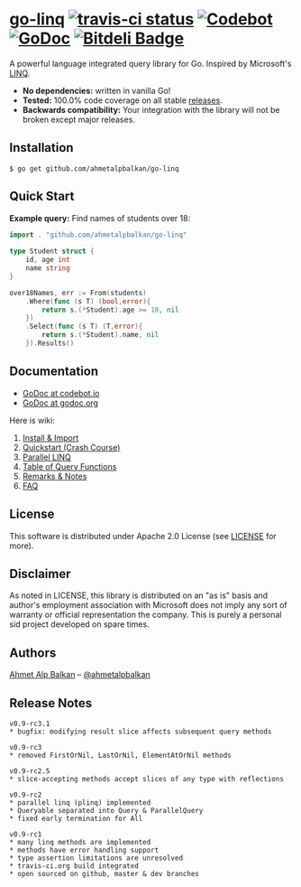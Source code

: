 # [go-linq][home] [![travis-ci status](https://api.travis-ci.org/ahmetalpbalkan/go-linq.png)](https://travis-ci.org/ahmetalpbalkan/go-linq)  [![Codebot](https://codebot.io/badge/github.com/ahmetalpbalkan/go-linq.png)](http://codebot.io/doc/pkg/github.com/ahmetalpbalkan/go-linq "Codebot") [![GoDoc](https://godoc.org/github.com/ahmetalpbalkan/go-linq?status.png)](https://godoc.org/github.com/ahmetalpbalkan/go-linq) [![Bitdeli Badge](https://d2weczhvl823v0.cloudfront.net/ahmetalpbalkan/go-linq/trend.png)](https://bitdeli.com/free "Bitdeli Badge")

[home]: http://ahmetalpbalkan.github.io/go-linq/

A powerful language integrated query library for Go. Inspired by Microsoft's
[LINQ](http://msdn.microsoft.com/en-us/library/bb397926.aspx).

* **No dependencies:** written in vanilla Go!
* **Tested:** 100.0% code coverage on all stable [releases](https://github.com/ahmetalpbalkan/go-linq/releases).
* **Backwards compatibility:** Your integration with the library will not be broken
  except major releases.

## Installation

    $ go get github.com/ahmetalpbalkan/go-linq

## Quick Start

**Example query:** Find names of students over 18:

```go
import . "github.com/ahmetalpbalkan/go-linq"
	
type Student struct {
    id, age int
    name string
}

over18Names, err := From(students)
	.Where(func (s T) (bool,error){
		return s.(*Student).age >= 18, nil
	})
	.Select(func (s T) (T,error){
		return s.(*Student).name, nil
	}).Results()
```

## Documentation

* [GoDoc at codebot.io](http://codebot.io/doc/pkg/github.com/ahmetalpbalkan/go-linq)
* [GoDoc at godoc.org](http://godoc.org/github.com/ahmetalpbalkan/go-linq)

Here is wiki:

1. [Install & Import](https://github.com/ahmetalpbalkan/go-linq/wiki/Install-&-Import)
2. [Quickstart (Crash Course)](https://github.com/ahmetalpbalkan/go-linq/wiki/Quickstart)
3. [Parallel LINQ][plinq]
4. [Table of Query Functions](https://github.com/ahmetalpbalkan/go-linq/wiki/Query-Functions)
5. [Remarks & Notes](https://github.com/ahmetalpbalkan/go-linq/wiki/Remarks-%26-notes)
6. [FAQ](https://github.com/ahmetalpbalkan/go-linq/wiki/FAQ)

[plinq]: https://github.com/ahmetalpbalkan/go-linq/wiki/Parallel-LINQ-(PLINQ)

## License

This software is distributed under Apache 2.0 License (see [LICENSE](LICENSE)
for more).

## Disclaimer

As noted in LICENSE, this library is distributed on an "as is" basis and
author's employment association with Microsoft does not imply any sort of
warranty or official representation the company. This is purely a personal sid
project developed on spare times.

## Authors

[Ahmet Alp Balkan](http://ahmetalpbalkan.com) – [@ahmetalpbalkan](https://twitter.com/ahmetalpbalkan)

## Release Notes

~~~
v0.9-rc3.1
* bugfix: modifying result slice affects subsequent query methods

v0.9-rc3
* removed FirstOrNil, LastOrNil, ElementAtOrNil methods 

v0.9-rc2.5
* slice-accepting methods accept slices of any type with reflections

v0.9-rc2
* parallel linq (plinq) implemented
* Queryable separated into Query & ParallelQuery
* fixed early termination for All

v0.9-rc1
* many linq methods are implemented
* methods have error handling support
* type assertion limitations are unresolved
* travis-ci.org build integrated
* open sourced on github, master & dev branches
~~~
